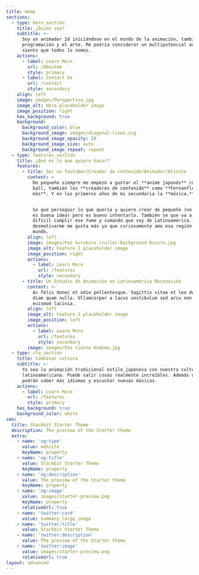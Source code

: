 ```yaml
---
title: Home
sections:
  - type: hero_section
    title: ¿Quién soy?
    subtitle: >-
      Soy un animador 2d iniciándose en el mundo de la animación, también la
      programación y el arte. Me podría considerar un multipotencial aunque
      siento que todos lo somos.
    actions:
      - label: Learn More
        url: /Aboutme
        style: primary
      - label: Contact Us
        url: /contact
        style: secondary
    align: left
    image: images/Perspectiva.jpg
    image_alt: Hero placeholder image
    image_position: right
    has_background: true
    background:
      background_color: blue
      background_image: images/diagonal-lines.svg
      background_image_opacity: 20
      background_image_size: auto
      background_image_repeat: repeat
  - type: features_section
    title: ¿Qué es lo que quiero hacer?
    features:
      - title: Ser un Youtuber/Creador de contenido/Animador/Atisuto
        content: >
          De pequeño siempre me empezó a gustar el **anime japonés** como dragon
          ball, también los **creadores de contenido** como **Fernanfloo y
          más**. Y en los primeros años de mi secundaria la **música.**


          Se que perseguir lo que quería y quiero crear de pequeño (no siempre
          es buena idea) pero es bueno intentarlo. También se que va a ser muy
          difícil cumplir ese Yume y sumando que soy de Latinoamérica. En vez de
          desmotivarme me gusta más ya que curiosamente amo esa región del
          mundo.
        align: left
        image: images/Fez kurukuru cruller-Background Oscuro.jpg
        image_alt: Feature 1 placeholder image
        image_position: right
        actions:
          - label: Learn More
            url: /features
            style: secondary
      - title: Un Estudio de Animación en Latinoamérica Reconocida
        content: >-
          Ac felis donec et odio pellentesque. Sagittis vitae et leo duis ut
          diam quam nulla. Ullamcorper a lacus vestibulum sed arcu non odio
          euismod lacinia.
        align: left
        image_alt: Feature 2 placeholder image
        image_position: left
        actions:
          - label: Learn More
            url: /features
            style: secondary
        image: images/Fez tierno Kodomo.jpg
  - type: cta_section
    title: Combinar cultura
    subtitle: >-
      Ya sea la animación tradicional estilo japonesa con nuestra cultura
      latinoamericana. Puede salir cosas realmente increíbles. Además de que
      podrán saber más idiomas y escuchar nuevas músicas.
    actions:
      - label: Learn More
        url: /features
        style: primary
    has_background: true
    background_color: white
seo:
  title: Stackbit Starter Theme
  description: The preview of the Starter theme
  extra:
    - name: 'og:type'
      value: website
      keyName: property
    - name: 'og:title'
      value: Stackbit Starter Theme
      keyName: property
    - name: 'og:description'
      value: The preview of the Starter theme
      keyName: property
    - name: 'og:image'
      value: images/starter-preview.png
      keyName: property
      relativeUrl: true
    - name: 'twitter:card'
      value: summary_large_image
    - name: 'twitter:title'
      value: Stackbit Starter Theme
    - name: 'twitter:description'
      value: The preview of the Starter theme
    - name: 'twitter:image'
      value: images/starter-preview.png
      relativeUrl: true
layout: advanced
---
```

